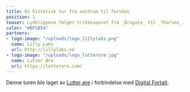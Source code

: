 ```yaml
---
title: En historisk tur fra sentrum til Torshov
position: 1
teaser: Lydklippene følger trikkesporet fra _Brugata_ til _Thorsov_.
color: "#BF5054"
partners:
- logo-image: "/uploads/logo_lillylabs.png"
  name: Lilly Labs
  url: http://lillylabs.no
- logo-image: "/uploads/logo_lutterore.jpg"
  name: Lutter Øre
  url: https://lutterore.com/
---
```


Denne turen ble laget av [Lutter øre](https://lutterore.com/) i forbindelse med [Digital Fortalt](http://digitaltmuseum.no/info/owners/H-DF).